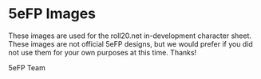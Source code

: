 # 5eFP Images
These images are used for the roll20.net in-development character sheet. These images are not official 5eFP designs, but we would prefer if you did not use them for your own purposes at this time. Thanks!

5eFP Team
